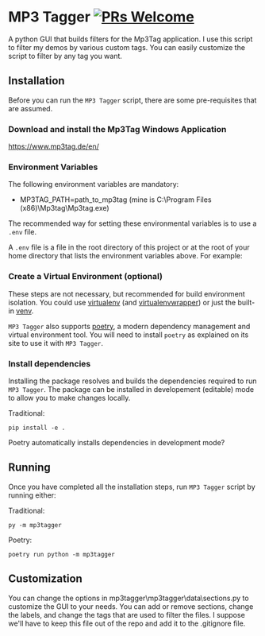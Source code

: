 # MP3 Tagger [![PRs Welcome](https://img.shields.io/badge/PRs-welcome-brightgreen.svg?style=flat-square)](https://makeapullrequest.com)

A python GUI that builds filters for the Mp3Tag application. I use this script to filter my demos by various custom tags. You can easily customize the script to filter by any tag you want.

## Installation

Before you can run the `MP3 Tagger` script, there are some pre-requisites that are assumed.

### Download and install the Mp3Tag Windows Application

https://www.mp3tag.de/en/

### Environment Variables

The following environment variables are mandatory:
- MP3TAG_PATH=path_to_mp3tag (mine is C:\Program Files (x86)\Mp3tag\Mp3tag.exe)

The recommended way for setting these environmental variables is to use a `.env` file.

A `.env` file is a file in the root directory of this project or at the root of your home directory that lists the environment variables above. For example:


### Create a Virtual Environment (optional)

These steps are not necessary, but recommended for build environment isolation. You could use [virtualenv](https://virtualenv.pypa.io/en/latest/installation.html) (and [virtualenvwrapper](https://virtualenvwrapper.readthedocs.io/en/latest/index.html)) or just the built-in [venv](https://docs.python.org/3/library/venv.html).

`MP3 Tagger` also supports [poetry](https://python-poetry.org), a modern dependency management and virtual environment tool. You will need to install `poetry` as explained on its site to use it with `MP3 Tagger`.

### Install dependencies

Installing the package resolves and builds the dependencies required to run `MP3 Tagger`. 
The package can be installed in developement (editable) mode to allow you to make changes locally.

Traditional:

```
pip install -e .
```

Poetry automatically installs dependencies in development mode?

## Running

Once you have completed all the installation steps, run `MP3 Tagger` script by running either:

Traditional:

```shell
py -m mp3tagger
```

Poetry:

```shell
poetry run python -m mp3tagger
```
## Customization
You can change the options in mp3tagger\mp3tagger\data\sections.py to customize the GUI to your needs. You can add or remove sections, change the labels, and change the tags that are used to filter the files. I suppose we'll have to keep this file out of the repo and add it to the .gitignore file.
